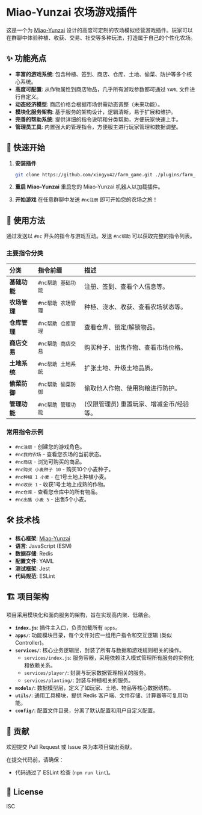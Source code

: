 
# Miao-Yunzai 农场游戏插件

这是一个为 [Miao-Yunzai](https://github.com/yoimiya-kokomi/miao-yunzai) 设计的高度可定制的农场模拟经营游戏插件。玩家可以在群聊中体验种植、收获、交易、社交等多种玩法，打造属于自己的个性化农场。

## ✨ 功能亮点

- **丰富的游戏系统**: 包含种植、签到、商店、仓库、土地、偷菜、防护等多个核心系统。
- **高度可配置**: 从作物属性到商店物品，几乎所有游戏参数都可通过 `YAML` 文件进行自定义。
- **动态经济模型**: 商店价格会根据市场供需动态调整（未来功能）。
- **模块化服务架构**: 基于服务的架构设计，逻辑清晰，易于扩展和维护。
- **完善的帮助系统**: 提供详细的指令说明和分类帮助，方便玩家快速上手。
- **管理员工具**: 内置强大的管理指令，方便服主进行玩家管理和数据调整。

## 🚀 快速开始

1. **安装插件**

   ```bash
   git clone https://github.com/xingyu42/farm_game.git ./plugins/farm_game
   ```

2. **重启 Miao-Yunzai**
   重启您的 Miao-Yunzai 机器人以加载插件。

3. **开始游戏**
   在任意群聊中发送 `#nc注册` 即可开始您的农场之旅！

## 📖 使用方法

通过发送以 `#nc` 开头的指令与游戏互动。发送 `#nc帮助` 可以获取完整的指令列表。

### 主要指令分类

| 分类 | 指令前缀 | 描述 |
| :--- | :--- | :--- |
| **基础功能** | `#nc帮助 基础功能` | 注册、签到、查看个人信息等。 |
| **农场管理** | `#nc帮助 农场管理` | 种植、浇水、收获、查看农场状态等。 |
| **仓库管理** | `#nc帮助 仓库管理` | 查看仓库、锁定/解锁物品。 |
| **商店交易** | `#nc帮助 商店交易` | 购买种子、出售作物、查看市场价格。 |
| **土地系统** | `#nc帮助 土地系统` | 扩张土地、升级土地品质。 |
| **偷菜防御** | `#nc帮助 偷菜防御` | 偷取他人作物、使用狗粮进行防护。 |
| **管理功能** | `#nc帮助 管理功能` | (仅限管理员) 重置玩家、增减金币/经验等。 |

### 常用指令示例

- `#nc注册` - 创建您的游戏角色。
- `#nc我的农场` - 查看您农场的当前状态。
- `#nc商店` - 浏览可购买的商品。
- `#nc购买 小麦种子 10` - 购买10个小麦种子。
- `#nc种植 1 小麦` - 在1号土地上种植小麦。
- `#nc收获 1` - 收获1号土地上成熟的作物。
- `#nc仓库` - 查看您仓库中的所有物品。
- `#nc出售 小麦 5` - 出售5个小麦。

## 🛠️ 技术栈

- **核心框架**: [Miao-Yunzai](https://github.com/yoimiya-kokomi/miao-yunzai)
- **语言**: JavaScript (ESM)
- **数据存储**: Redis
- **配置文件**: YAML
- **测试框架**: Jest
- **代码规范**: ESLint

## 🏗️ 项目架构

项目采用模块化和面向服务的架构，旨在实现高内聚、低耦合。

- **`index.js`**: 插件主入口，负责加载所有 `apps`。
- **`apps/`**: 功能模块目录，每个文件对应一组用户指令和交互逻辑 (类似 Controller)。
- **`services/`**: 核心业务逻辑层，封装了所有与数据和游戏规则相关的操作。
  - `services/index.js`: 服务容器，采用依赖注入模式管理所有服务的实例化和依赖关系。
  - `services/player/`: 封装与玩家数据管理相关的服务。
  - `services/planting/`: 封装与种植相关的服务。
- **`models/`**: 数据模型层，定义了如玩家、土地、物品等核心数据结构。
- **`utils/`**: 通用工具模块，提供 Redis 客户端、文件存储、计算器等可复用功能。
- **`config/`**: 配置文件目录，分离了默认配置和用户自定义配置。

## 🤝 贡献

欢迎提交 Pull Request 或 Issue 来为本项目做出贡献。

在提交代码前，请确保：

- 代码通过了 ESLint 检查 (`npm run lint`)。

## 📄 License

ISC
